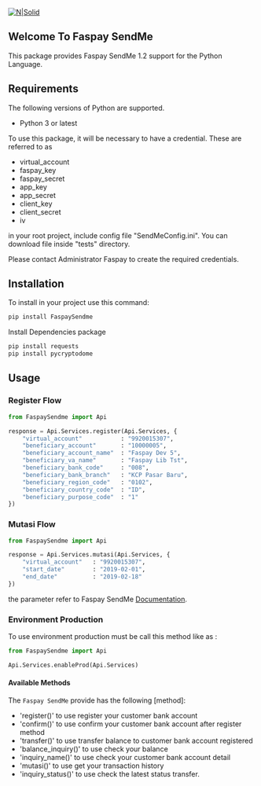 [![N|Solid](https://faspay.co.id/docs/sendme/images/sendMe-new.png)](https://faspay.co.id/docs/index-sendme.html#faspay-sendme) 
## Welcome To Faspay SendMe

This package provides Faspay SendMe 1.2 support for the Python Language.

## Requirements

The following versions of Python are supported.

* Python 3 or latest

To use this package, it will be necessary to have a credential. These are referred to as 
* virtual_account
* faspay_key
* faspay_secret
* app_key
* app_secret
* client_key
* client_secret
* iv

in your root project, include config file "SendMeConfig.ini".
You can download file inside "tests" directory.

Please contact Administrator Faspay to create the required credentials.

## Installation
To install in your project use this command:
```sh
pip install FaspaySendme
```
Install Dependencies package
```sh
pip install requests
pip install pycryptodome
```
## Usage
### Register Flow
```python
from FaspaySendme import Api

response = Api.Services.register(Api.Services, {
    "virtual_account"           : "9920015307",
    "beneficiary_account"       : "10000005",
    "beneficiary_account_name" 	: "Faspay Dev 5",
    "beneficiary_va_name"       : "Faspay Lib Tst",
    "beneficiary_bank_code" 	: "008",
    "beneficiary_bank_branch" 	: "KCP Pasar Baru",
    "beneficiary_region_code" 	: "0102",
    "beneficiary_country_code" 	: "ID",
    "beneficiary_purpose_code" 	: "1"
})
```

### Mutasi Flow
```python
from FaspaySendme import Api

response = Api.Services.mutasi(Api.Services, {
    "virtual_account"   : "9920015307",
    "start_date"        : "2019-02-01",
    "end_date" 	        : "2019-02-18"
})
```

the parameter refer to Faspay SendMe [Documentation](https://faspay.co.id/docs/index-en-sendme.html#faspay-sendme).

### Environment Production
To use environment production must be call this method like as :
```python
from FaspaySendme import Api

Api.Services.enableProd(Api.Services)
```

#### Available Methods

The `Faspay SendMe` provide has the following [method]:

- 'register()' to use register your customer bank account
- 'confirm()' to use confirm your customer bank account after register method
- 'transfer()' to use transfer balance to customer bank account registered
- 'balance_inquiry()' to use check your balance 
- 'inquiry_name()' to use check your customer bank account detail
- 'mutasi()' to use get your transaction history
- 'inquiry_status()' to use check the latest status transfer.